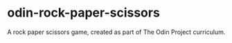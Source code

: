 # odin-rock-paper-scissors
A rock paper scissors game, created as part of The Odin Project curriculum.
